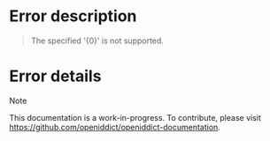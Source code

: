 # Error description

> The specified '{0}' is not supported.

# Error details

> [!NOTE]
> This documentation is a work-in-progress. To contribute, please visit https://github.com/openiddict/openiddict-documentation.
